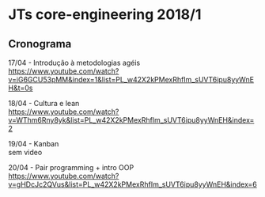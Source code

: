 # JTs core-engineering 2018/1
## Cronograma

17/04 - Introdução à metodologias agéis <br />
https://www.youtube.com/watch?v=iG6GCU53pMM&index=1&list=PL_w42X2kPMexRhfIm_sUVT6ipu8yyWnEH&t=0s

18/04 - Cultura e lean  <br />
https://www.youtube.com/watch?v=WThm6Rny8yk&list=PL_w42X2kPMexRhfIm_sUVT6ipu8yyWnEH&index=2

19/04 -  Kanban  <br />
sem video

20/04 - Pair programming + intro OOP  <br />
https://www.youtube.com/watch?v=gHDcJc2QVus&list=PL_w42X2kPMexRhfIm_sUVT6ipu8yyWnEH&index=6 
